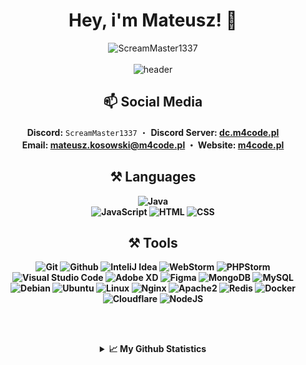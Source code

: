 <div align="center">
  <h1> Hey, i'm Mateusz! 👋 </h1>
  <img src="https://komarev.com/ghpvc/?username=ScreamMaster1337" alt="ScreamMaster1337" /><br/><br/>
  <img src="https://cdn.discordapp.com/attachments/1213665856135897139/1242421449625440379/dc.png?ex=664dc6a4&is=664c7524&hm=0f3740edde8364f8845d71f9ed9da45033d9ee216a926af1d690a41d05dbe4b9&" alt="header"/>
   <h2>📫 Social Media</h2>
  
  <b>Discord:</b> <code>ScreamMaster1337</code> ・ 
  <b>Discord Server: <a href="https://dc.m4code.pl">dc.m4code.pl</a>
  <br>
  <b>Email:</b> <a href="mailto:mateusz.kosowski@m4code.pl">mateusz.kosowski@m4code.pl</a> ・ 
  <b>Website:</b> <a href="https://www.m4code.pl">m4code.pl</a>
  <br>
  

  <h2>⚒ Languages</h2>
  
  ![Java](https://img.shields.io/badge/-Java-black?style=flat&logo=java)  
  ![JavaScript](https://img.shields.io/badge/-JavaScript-black?style=flat&logo=javascript)
  ![HTML](https://img.shields.io/badge/HTML-black?style=flat&logo=HTML5) 
  ![CSS](https://img.shields.io/badge/CSS-black?style=flat&logo=CSS3)
  <br>


  <h2>⚒ Tools</h2>

  ![Git](https://img.shields.io/badge/-Git-black?style=flat&logo=git)
  ![Github](https://img.shields.io/badge/-Github-black?style=flat&logo=github)
  ![InteliJ Idea](https://img.shields.io/badge/InteliJ%20idea-black?style=flat&logo=intellij-idea)
  ![WebStorm](https://img.shields.io/badge/WebStorm-black?style=flat&logo=webstorm)
  ![PHPStorm](https://img.shields.io/badge/PHPStorm-black?style=flat&logo=phpstorm)
  ![Visual Studio Code](https://img.shields.io/badge/-Visual%20Studio%20Code-black?style=flat&logo=visual-studio-code)
  ![Adobe XD](https://img.shields.io/badge/-Adobe%20XD-black?style=flat&logo=adobexd) 
  ![Figma](https://img.shields.io/badge/-Figma-black?style=flat&logo=figma)
  ![MongoDB](https://img.shields.io/badge/-MongoDB-black?style=flat&logo=mongodb)
  ![MySQL](https://img.shields.io/badge/-MySQL-black?style=flat&logo=mysql)
  ![Debian](https://img.shields.io/badge/-Debian-black?style=flat&logo=debian)
  ![Ubuntu](https://img.shields.io/badge/-Ubuntu-black?style=flat&logo=ubuntu)
  ![Linux](https://img.shields.io/badge/-Linux-black?style=flat&logo=linux)
  ![Nginx](https://img.shields.io/badge/-Nginx-black?style=flat&logo=nginx)
  ![Apache2](https://img.shields.io/badge/-Apache%202-black?style=flat&logo=apache)
  ![Redis](https://img.shields.io/badge/-Redis-black?style=flat&logo=Redis)
  ![Docker](https://img.shields.io/badge/-Docker-black?style=flat&logo=docker)
  ![Cloudflare](https://img.shields.io/badge/-Cloudflare-black?style=flat&logo=cloudflare)
  ![NodeJS](https://img.shields.io/badge/-NodeJS-black?style=flat&logo=Node.js)
  <br>
  
  <br><br>
  <details>
    <summary>📈 My Github Statistics</summary>
    <p >
        <img alt = "GitHub Stats" src="https://github-readme-stats.vercel.app/api?username=ScreamMaster1337&show_icons=true&hide=issues&icon_color=000000&hide_border=true&title_color=cb1aad&text_color=fff&show_icons=true&theme=dark">
        <br>
        <img alt = "GitHub Stats" src="https://github-readme-streak-stats.herokuapp.com/?user=ScreamMaster1337&show_icons=true&hide=issues&icon_color=000000&hide_border=true&title_color=cb1aad&text_color=fff&show_icons=true&theme=dark">
        <br>
        <img alt = "Top Language" src="https://github-readme-stats.vercel.app/api/top-langs/?username=ScreamMaster1337&hide=html,&hide_border=true&show_icons=true&theme=dark&title_color=cb1aad&text_color=fff"
    </p>
  </details>
</div>

